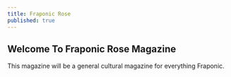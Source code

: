 ```yaml
---
title: Fraponic Rose
published: true
---
```

## Welcome To Fraponic Rose Magazine
This magazine will be a general cultural magazine for everything Fraponic.
